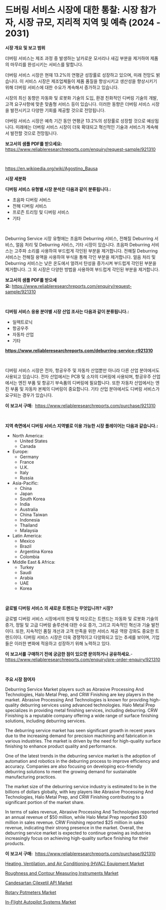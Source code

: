 <p><h1>드버링 서비스 시장에 대한 통찰: 시장 참가자, 시장 규모, 지리적 지역 및 예측 (2024 - 2031)</h1></p><p><strong>시장 개요 및 보고 범위</strong></p>
<p><p>더버링 서비스는 제조 과정 중 발생하는 날카로운 모서리나 새김 부분을 제거하여 제품의 마무리를 완성시키는 서비스를 말합니다. </p><p>더버링 서비스 시장은 현재 13.2%의 연평균 성장률로 성장하고 있으며, 미래 전망도 밝습니다. 이 서비스 시장은 제조업체들이 제품 품질을 향상시키고 생산성을 향상시키기 위해 더버링 서비스에 대한 수요가 계속해서 증가하고 있습니다.</p><p>시장의 최신 동향은 자동화 및 로봇화 기술의 도입, 환경 친화적인 디버링 기술의 개발, 고객 요구사항에 맞춘 맞춤형 서비스 등이 있습니다. 이러한 동향은 더버링 서비스 시장을 발전시키고 다양한 기회를 제공할 것으로 전망됩니다.</p><p>더버링 서비스 시장은 예측 기간 동안 연평균 13.2%의 성장률로 성장할 것으로 예상됩니다. 미래에는 더버링 서비스 시장이 더욱 확대되고 혁신적인 기술과 서비스가 계속해서 발전할 것으로 전망됩니다.</p></p>
<p><strong>보고서의 샘플 PDF를 받으세요:</strong> <a href="https://www.reliableresearchreports.com/enquiry/request-sample/921310">https://www.reliableresearchreports.com/enquiry/request-sample/921310</a></p>
<p>&nbsp;</p>
<p><a href="https://en.wikipedia.org/wiki/Agostino_Bausa">https://en.wikipedia.org/wiki/Agostino_Bausa</a></p>
<p><strong>시장 세분화</strong></p>
<p><strong>디버링 서비스 유형별 시장 분석은 다음과 같이 분류됩니다.:</strong></p>
<p><ul><li>초음파 디버링 서비스</li><li>전해 디버링 서비스</li><li>프로즌 트리밍 및 디버링 서비스</li><li>기타</li></ul></p>
<p>&nbsp;</p>
<p><p>Deburring Service 시장 유형에는 초음파 Deburring 서비스, 전해질 Deburring 서비스, 얼음 처리 및 Deburring 서비스, 기타 시장이 있습니다. 초음파 Deburring 서비스는 고주파 소리를 사용하여 부드럽게 각인된 부분을 제거합니다. 전해질 Deburring 서비스는 전해질 용액을 사용하여 부식을 통해 각인 부분을 제거합니다. 얼음 처리 및 Deburring 서비스는 낮은 온도에서 얼려서 탄성을 증가시켜 부드럽게 각인된 부분을 제거합니다. 그 외 시장은 다양한 방법을 사용하여 부드럽게 각인된 부분을 제거합니다.</p></p>
<p><strong>보고서의 샘플 PDF를 받으세요:</strong>&nbsp;<a href="https://www.reliableresearchreports.com/enquiry/request-sample/921310">https://www.reliableresearchreports.com/enquiry/request-sample/921310</a></p>
<p>&nbsp;</p>
<p><strong> 디버링 서비스 응용 분야별 시장 산업 조사는 다음과 같이 분류됩니다.:</strong></p>
<p><ul><li>일렉트로닉</li><li>항공우주</li><li>자동차 산업</li><li>기타</li></ul></p>
<p><strong><a href="https://www.reliableresearchreports.com/deburring-service-r921310">https://www.reliableresearchreports.com/deburring-service-r921310</a></strong></p>
<p>&nbsp;</p>
<p><p>디버링 서비스 시장은 전자, 항공우주 및 자동차 산업뿐만 아니라 다른 산업 분야에서도 사용되고 있습니다. 전자 산업에서는 PCB 및 소자의 디버링에 사용되며, 항공우주 산업에서는 엔진 부품 및 항공기 부속품의 디버링에 필요합니다. 또한 자동차 산업에서는 엔진 부품 및 자동차 본체의 디버링이 중요합니다. 기타 산업 분야에서도 디버링 서비스가 요구되는 경우가 있습니다.</p></p>
<p><strong>이 보고서 구매:</strong>&nbsp; <a href="https://www.reliableresearchreports.com/purchase/921310">https://www.reliableresearchreports.com/purchase/921310</a></p>
<p>&nbsp;</p>
<p><strong>지역 측면에서 디버링 서비스 지역별로 이용 가능한 시장 플레이어는 다음과 같습니다.:</strong></p>
<p><ul>
    <li>
        North America:
        <ul>
            <li>United States</li>
            <li>Canada</li>
        </ul>
    </li>
    <li>
        Europe:
        <ul>
            <li>Germany</li>
            <li>France</li>
            <li>U.K.</li>
            <li>Italy</li>
            <li>Russia</li>
        </ul>
    </li>
    <li>
        Asia-Pacific:
        <ul>
            <li>China</li>
            <li>Japan</li>
            <li>South Korea</li>
            <li>India</li>
            <li>Australia</li>
            <li>China Taiwan</li>
            <li>Indonesia</li>
            <li>Thailand</li>
            <li>Malaysia</li>
        </ul>
    </li>
    <li>
        Latin America:
        <ul>
            <li>Mexico</li>
            <li>Brazil</li>
            <li>Argentina Korea</li>
            <li>Colombia</li>
        </ul>
    </li>
    <li>
        Middle East & Africa:
        <ul>
            <li>Turkey</li>
            <li>Saudi</li>
            <li>Arabia</li>
            <li>UAE</li>
            <li>Korea</li>
        </ul>
    </li>
    </ul></p>
<p>&nbsp;</p>
<p><strong>글로벌 디버링 서비스 의 새로운 트렌드는 무엇입니까? 시장?</strong></p>
<p><p>글로벌 디버링 서비스 시장에서의 현재 및 떠오르는 트렌드는 자동화 및 로봇화 기술의 증가, 정밀 및 고급 디버링 솔루션에 대한 수요 증가, 그리고 지속적인 혁신과 기술 발전이다. 또한, 지속적인 품질 개선과 고객 만족을 위한 서비스 제공 역량 강화도 중요한 트렌드이다. 디버링 서비스 시장은 더욱 경쟁적이고 다양화되고 있는 추세를 보이며, 기업들은 이러한 변화에 적응하고 성장하기 위해 노력하고 있다.</p></p>
<p><strong>이 보고서를 구매하기 전에 궁금한 점이 있으면 문의하거나 공유하세요.</strong>- <a href="https://www.reliableresearchreports.com/enquiry/pre-order-enquiry/921310">https://www.reliableresearchreports.com/enquiry/pre-order-enquiry/921310</a></p>
<p>&nbsp;</p>
<p><strong>주요 시장 참여자</strong></p>
<p><p>Deburring Service Market players such as Abrasive Processing And Technologies, Halo Metal Prep, and CRW Finishing are key players in the market. Abrasive Processing And Technologies is known for providing high-quality deburring services using advanced technologies. Halo Metal Prep specializes in providing metal finishing services, including deburring. CRW Finishing is a reputable company offering a wide range of surface finishing solutions, including deburring services.</p><p>The deburring service market has seen significant growth in recent years due to the increasing demand for precision machining and fabrication in various industries. The market is driven by the need for high-quality surface finishing to enhance product quality and performance.</p><p>One of the latest trends in the deburring service market is the adoption of automation and robotics in the deburring process to improve efficiency and accuracy. Companies are also focusing on developing eco-friendly deburring solutions to meet the growing demand for sustainable manufacturing practices.</p><p>The market size of the deburring service industry is estimated to be in the billions of dollars globally, with key players like Abrasive Processing And Technologies, Halo Metal Prep, and CRW Finishing contributing to a significant portion of the market share.</p><p>In terms of sales revenue, Abrasive Processing And Technologies reported an annual revenue of $50 million, while Halo Metal Prep reported $30 million in sales revenue. CRW Finishing reported $25 million in sales revenue, indicating their strong presence in the market. Overall, the deburring service market is expected to continue growing as industries increasingly focus on achieving high-quality surface finishing for their products.</p></p>
<p><strong>이 보고서 구매:</strong>&nbsp;&nbsp;<a href="https://www.reliableresearchreports.com/purchase/921310">https://www.reliableresearchreports.com/purchase/921310</a></p>
<p><p><a href="https://github.com/cecuraprangm/Market-Research-Report-List-3/blob/main/heating-ventilation-and-air-conditioning-hvac-equipment-market.md">Heating, Ventilation, and Air Conditioning (HVAC) Equipment Market</a></p><p><a href="https://medium.com/@marcoshoppe2023/roughness-and-contour-measuring-instruments-industry-analysis-report-its-market-size-share-44d54c4c9e77">Roughness and Contour Measuring Instruments Market</a></p><p><a href="https://www.linkedin.com/pulse/global-candesartan-cilexetil-api-industry-types-applications-rukpf?trackingId=i47lyyKYYwrJrt9xr7u5RQ%3D%3D">Candesartan Cilexetil API Market</a></p><p><a href="https://www.linkedin.com/pulse/global-rotary-potmeters-market-trends-insights-growth-opportunities-ew4uf?trackingId=lkHnW%2Fjx%2FyVKhauf3lsMBg%3D%3D">Rotary Potmeters Market</a></p><p><a href="https://github.com/fiixsa/Market-Research-Report-List-3/blob/main/in-flight-autopilot-systems-market.md">In-Flight Autopilot Systems Market</a></p></p>